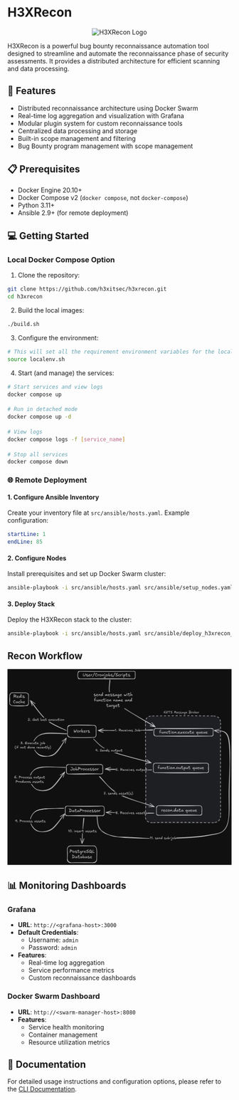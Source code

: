 # H3XRecon

<p align="center">
  <img src="docs/assets/logo.png" alt="H3XRecon Logo" width="200"/>
</p>

H3XRecon is a powerful bug bounty reconnaissance automation tool designed to streamline and automate the reconnaissance phase of security assessments. It provides a distributed architecture for efficient scanning and data processing.

## 🚀 Features

- Distributed reconnaissance architecture using Docker Swarm
- Real-time log aggregation and visualization with Grafana
- Modular plugin system for custom reconnaissance tools
- Centralized data processing and storage
- Built-in scope management and filtering
- Bug Bounty program management with scope management

## 📋 Prerequisites

- Docker Engine 20.10+
- Docker Compose v2 (`docker compose`, not `docker-compose`)
- Python 3.11+
- Ansible 2.9+ (for remote deployment)

## 💻 Getting Started

### Local Docker Compose Option

1. Clone the repository:
```bash
git clone https://github.com/h3xitsec/h3xrecon.git
cd h3xrecon
```

2. Build the local images:
```bash
./build.sh
```

3. Configure the environment:
```bash
# This will set all the requirement environment variables for the local stack
source localenv.sh
```

4. Start (and manage) the services:

```bash
# Start services and view logs
docker compose up

# Run in detached mode
docker compose up -d

# View logs
docker compose logs -f [service_name]

# Stop all services
docker compose down
```

### 🌐 Remote Deployment

#### 1. Configure Ansible Inventory

Create your inventory file at `src/ansible/hosts.yaml`. Example configuration:

```yaml:src/ansible/hosts.yaml
startLine: 1
endLine: 85
```

#### 2. Configure Nodes

Install prerequisites and set up Docker Swarm cluster:

```bash
ansible-playbook -i src/ansible/hosts.yaml src/ansible/setup_nodes.yaml
```

#### 3. Deploy Stack

Deploy the H3XRecon stack to the cluster:

```bash
ansible-playbook -i src/ansible/hosts.yaml src/ansible/deploy_h3xrecon_stack.yaml
```

## Recon Workflow

<p align="center">
  <img src="docs/assets/h3xrecon_workflow.png" alt="H3XRecon Workflow"/>
</p>


## 📊 Monitoring Dashboards

### Grafana
- **URL**: `http://<grafana-host>:3000`
- **Default Credentials**: 
  - Username: `admin`
  - Password: `admin`
- **Features**:
  - Real-time log aggregation
  - Service performance metrics
  - Custom reconnaissance dashboards

### Docker Swarm Dashboard
- **URL**: `http://<swarm-manager-host>:8080`
- **Features**:
  - Service health monitoring
  - Container management
  - Resource utilization metrics

## 📖 Documentation

For detailed usage instructions and configuration options, please refer to the [CLI Documentation](src/h3xrecon/cli/README.md).
